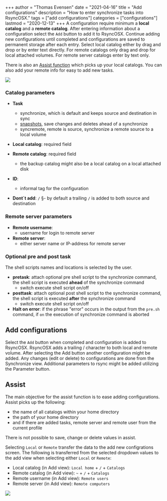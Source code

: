 +++
author = "Thomas Evensen"
date = "2021-04-16"
title =  "Add configurations"
description = "How to enter synchronize tasks into RsyncOSX."
tags = ["add configurations"]
categories = ["configurations"]
lastmod = "2020-12-13"
+++
A configuration require minimum a **local catalog** and a **remote catalog**. After entering information about a configuration select the `Add` button to add it to RsyncOSX. Continue adding new configurations until completed and configurations are saved to permanent storage after each entry. Select local catalog either by drag and drop or by enter text directly. For remote catalogs only drag and drop for local attached volumes. For remote server catalogs enter by text only.

There is also an [Assist function](/post/addconfigurations/#assist) which picks up your local catalogs. You can also add your remote info for easy to add new tasks.

![](/images/RsyncOSX/master/add/add.png)

### Catalog parameters
- **Task**
  - synchronize, which is default and keeps source and destination in sync
  - [snapshots](/post/snapshots/), save changes and deletes ahead of a synchronize
  - syncremote, remote is source, synchronize a remote source to a local volume

- **Local catalog**: required field
- **Remote catalog**: required field
  - the backup catalog might also be a local catalog on a local attached disk

- **ID**:
  - informal tag for the configuration

- **Dont´t add**: `/`
  §- by default a trailing `/` is added to both source and destination

### Remote server parameters
- **Remote username**:
  - username for login to remote server
- **Remote server**:
  - either server name or IP-address for remote server

### Optional pre and post task

The shell scripts names and locations is selected by the user.

- **pretask**: attach optional pre shell script to the synchronize command, the shell script is executed **ahead** of the synchronize command
  - switch execute shell script on/off
- **posttask**: attach optional post shell script to the synchronize command, the shell script is executed **after** the synchronize command
  - switch execute shell script on/off
- **Halt on error**: if the phrase "error" occurs in the output from the `pre.sh` command, if `on` the execution of synchronize command is aborted

## Add configurations

Select the `Add` button when completed and configuration is added to RsyncOSX. RsyncOSX adds a trailing / character to both local and remote volume. After selecting the Add button another configuration might be added. Any changes (edit or delete) to configurations are done from the Synchronize view. Additional parameters to rsync might be added utilizing the Parameter button.

## Assist

The main objective for the assist function is to ease adding configurations. Assist picks up the following:

- the name of all catalogs within your home directory
- the path of your home directory
- and if there are added tasks, remote server and remote user from the current profile

There is not possible to save, change or delete values in assist.

Selecting `Local` or `Remote` transfer the data to the add new configrations screen. The following is transferred from the selected dropdown values to the add view when selecting either `Local` or `Remote`:

- Local catalog (in Add view): `Local home`  + `/` + `Catalogs`
- Remote catalog (in Add view): `~`  + `/` + `Catalogs`
- Remote username (in Add view): `Remote users`
- Remote server (in Add view): `Remote computers`

![](/images/RsyncOSX/master/add/assist.png)
